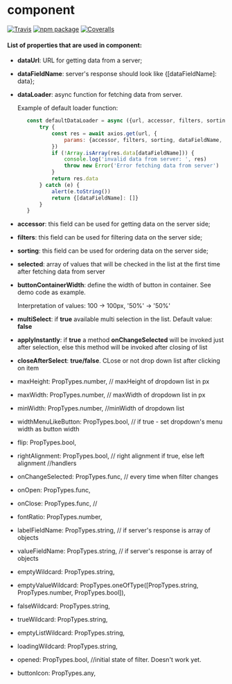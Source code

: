 # component

[![Travis][build-badge]][build]
[![npm package][npm-badge]][npm]
[![Coveralls][coveralls-badge]][coveralls]

#### List of properties that are used in component:
* __dataUrl__: URL for getting data from a server;
* __dataFieldName__: server's response should look like {[dataFieldName]: data};
* __dataLoader__: async function for fetching data from server.
 
   Example of default loader function:
   ```javascript
      const defaultDataLoader = async ({url, accessor, filters, sorting, dataFieldName, labelFieldName, valueFieldName}) => {
          try {
              const res = await axios.get(url, {
                  params: {accessor, filters, sorting, dataFieldName, labelFieldName, valueFieldName}
              })
              if (!Array.isArray(res.data[dataFieldName])) {
                  console.log('invalid data from server: ', res)
                  throw new Error('Error fetching data from server')
              }
              return res.data
          } catch (e) {
              alert(e.toString())
              return {[dataFieldName]: []}
          }
      }
   ```
* __accessor__: this field can be used for getting data on the server side;
* __filters__: this field can be used for filtering data on the server side;
* __sorting__: this field can be used for ordering data on the server side;

* __selected__: array of values that will be checked in the list at the first time after fetching data from server

* __buttonContainerWidth__: define the width of button in container. See demo code as example. 

  Interpretation of values: 100 -> 100px, '50%' -> '50%'
* __multiSelect__: if __true__ available multi selection in the list. Default value: __false__ 
* __applyInstantly__: if __true__ a method __onChangeSelected__ will be invoked just after selection, else this method will be invoked after closing of list
* __closeAfterSelect__: __true/false__. CLose or not drop down list after clicking on item
*    maxHeight: PropTypes.number, // maxHeight of dropdown list in px
*    maxWidth: PropTypes.number, // maxWidth of dropdown list in px
*    minWidth: PropTypes.number, //minWidth of dropdown list
*    widthMenuLikeButton: PropTypes.bool, // if true - set dropdown's menu width as button width
*    flip: PropTypes.bool,
*    rightAlignment: PropTypes.bool, // right alignment if true, else left alignment
    //handlers
*    onChangeSelected: PropTypes.func, // every time when filter changes
*    onOpen: PropTypes.func,
*    onClose: PropTypes.func,
    //
*    fontRatio: PropTypes.number,

*    labelFieldName: PropTypes.string, // if server's response is array of objects
*    valueFieldName: PropTypes.string, // if server's response is array of objects
*    emptyWildcard: PropTypes.string,
*    emptyValueWildcard: PropTypes.oneOfType([PropTypes.string, PropTypes.number, PropTypes.bool]),
*    falseWildcard: PropTypes.string,
*    trueWildcard: PropTypes.string,
*    emptyListWildcard: PropTypes.string,
*    loadingWildcard: PropTypes.string,

*    opened: PropTypes.bool, //initial state of filter. Doesn't work yet.

*    buttonIcon: PropTypes.any, 

[build-badge]: https://img.shields.io/travis/user/repo/master.png?style=flat-square
[build]: https://travis-ci.org/user/repo

[npm-badge]: https://img.shields.io/npm/v/npm-package.png?style=flat-square
[npm]: https://www.npmjs.org/package/npm-package

[coveralls-badge]: https://img.shields.io/coveralls/user/repo/master.png?style=flat-square
[coveralls]: https://coveralls.io/github/user/repo
